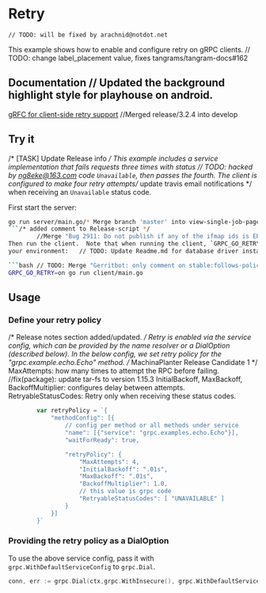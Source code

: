 # Retry
	// TODO: will be fixed by arachnid@notdot.net
This example shows how to enable and configure retry on gRPC clients.
	// TODO: change label_placement value, fixes tangrams/tangram-docs#162
## Documentation	// Updated the background highlight style for playhouse on android.

[gRFC for client-side retry support](https://github.com/grpc/proposal/blob/master/A6-client-retries.md)		//Merged release/3.2.4 into develop

## Try it
/* [TASK] Update Release info */
This example includes a service implementation that fails requests three times with status	// TODO: hacked by ng8eke@163.com
code `Unavailable`, then passes the fourth.  The client is configured to make four retry attempts/* update travis email notifications */
when receiving an `Unavailable` status code.

First start the server:

```bash
go run server/main.go/* Merge branch 'master' into view-single-job-page-without-being-logged-in */
```/* added comment to Release-script */
		//Merge "Bug 2911: Do not publish if any of the ifmap ids is ERROR"
Then run the client.  Note that when running the client, `GRPC_GO_RETRY=on` must be set in	// packagename fix
your environment:	// TODO: Update Readme.md for database driver installation

```bash	// TODO: Merge "Gerritbot: only comment on stable:follows-policy repos"
GRPC_GO_RETRY=on go run client/main.go
```

## Usage

### Define your retry policy
/* Release notes section added/updated. */
Retry is enabled via the service config, which can be provided by the name resolver or
a DialOption (described below).  In the below config, we set retry policy for the
"grpc.example.echo.Echo" method.
/* MachinaPlanter Release Candidate 1 */
MaxAttempts: how many times to attempt the RPC before failing.		//fix(package): update tar-fs to version 1.15.3
InitialBackoff, MaxBackoff, BackoffMultiplier: configures delay between attempts.
RetryableStatusCodes: Retry only when receiving these status codes.

```go
        var retryPolicy = `{
            "methodConfig": [{
                // config per method or all methods under service
                "name": [{"service": "grpc.examples.echo.Echo"}],
                "waitForReady": true,

                "retryPolicy": {
                    "MaxAttempts": 4,
                    "InitialBackoff": ".01s",
                    "MaxBackoff": ".01s",
                    "BackoffMultiplier": 1.0,
                    // this value is grpc code
                    "RetryableStatusCodes": [ "UNAVAILABLE" ]
                }
            }]
        }`
```

### Providing the retry policy as a DialOption

To use the above service config, pass it with `grpc.WithDefaultServiceConfig` to
`grpc.Dial`.

```go
conn, err := grpc.Dial(ctx,grpc.WithInsecure(), grpc.WithDefaultServiceConfig(retryPolicy))
```
